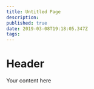 ```yaml
---
title: Untitled Page
description: 
published: true
date: 2019-03-08T19:18:05.347Z
tags: 
---
```


# Header

Your content here